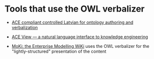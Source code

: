 # Tools that use the OWL verbalizer #

  * [ACE compliant controlled Latvian for ontology authoring and verbalization](http://valoda.ailab.lv/cnl/)

  * [ACE View — a natural language interface to knowledge engineering](http://attempto.ifi.uzh.ch/aceview/)

  * [MoKi: the Enterprise Modelling WiKi](https://moki.fbk.eu) uses the OWL verbalizer for the "lightly-structured" presentation of the content
